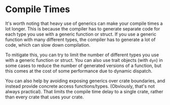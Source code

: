 # Compile Times

It's worth noting that heavy use of generics can make your compile times a lot longer. This is because the compiler has to generate separate code for each type you use with a generic function or struct. If you use a generic function with many different types, the compiler has to generate a lot of code, which can slow down compilation.

To mitigate this, you can try to limit the number of different types you use with a generic function or struct. You can also use trait objects (with `dyn`) in some cases to reduce the number of generated versions of a function, but this comes at the cost of some performance due to dynamic dispatch.

You can also help by avoiding exposing generics over crate boundaries, and instead provide concrete access functions/types. (Obviously, that's not always practical). That limits the compile time delay to a single crate, rather than every crate that uses your crate.